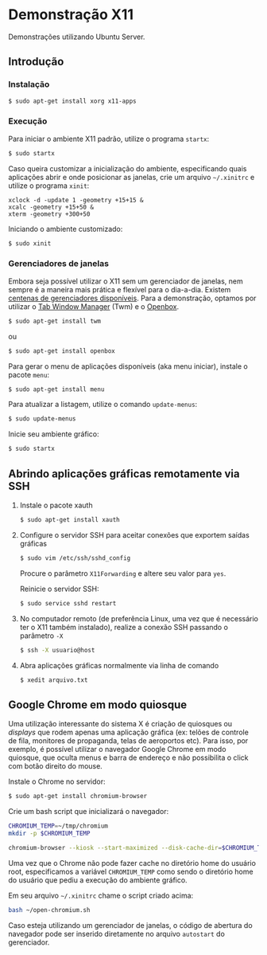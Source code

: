 # Demonstração X11

Demonstrações utilizando Ubuntu Server.

## Introdução

### Instalação

```sh
$ sudo apt-get install xorg x11-apps
```

### Execução

Para iniciar o ambiente X11 padrão, utilize o programa `startx`:

```sh
$ sudo startx
```

Caso queira customizar a inicialização do ambiente, especificando quais aplicações abrir e onde posicionar as janelas, crie um arquivo `~/.xinitrc` e utilize o programa `xinit`:

```
xclock -d -update 1 -geometry +15+15 &
xcalc -geometry +15+50 &
xterm -geometry +300+50
```

Iniciando o ambiente customizado:

```sh
$ sudo xinit
```

### Gerenciadores de janelas

Embora seja possível utilizar o X11 sem um gerenciador de janelas, nem sempre é a maneira mais prática e flexível para o dia-a-dia. Existem [centenas de gerenciadores disponíveis](https://en.wikibooks.org/wiki/Guide_to_X11/Window_Managers). Para a demonstração, optamos por utilizar o [Tab Window Manager](https://wiki.archlinux.org/index.php/twm) (Twm) e o [Openbox](http://openbox.org/wiki/Main_Page).

```sh
$ sudo apt-get install twm
```

ou

```sh
$ sudo apt-get install openbox
```

Para gerar o menu de aplicações disponíveis (aka menu iniciar), instale o pacote `menu`:

```sh
$ sudo apt-get install menu
```

Para atualizar a listagem, utilize o comando `update-menus`:

```sh
$ sudo update-menus
```

Inicie seu ambiente gráfico:

```sh
$ sudo startx
```

## Abrindo aplicações gráficas remotamente via SSH

1. Instale o pacote xauth

    ```sh
    $ sudo apt-get install xauth
    ```

2. Configure o servidor SSH para aceitar conexões que exportem saídas gráficas

    ```sh
    $ sudo vim /etc/ssh/sshd_config
    ```

    Procure o parâmetro `X11Forwarding` e altere seu valor para `yes`.

    Reinicie o servidor SSH:

    ```sh
    $ sudo service sshd restart
    ```

3. No computador remoto (de preferência Linux, uma vez que é necessário ter o X11 também instalado), realize a conexão SSH passando o parâmetro `-X`

    ```sh
    $ ssh -X usuario@host
    ```

4. Abra aplicações gráficas normalmente via linha de comando

    ```sh
    $ xedit arquivo.txt
    ```

## Google Chrome em modo quiosque

Uma utilização interessante do sistema X é criação de quiosques ou *displays* que rodem apenas uma aplicação gráfica (ex: telões de controle de fila, monitores de propaganda, telas de aeroportos etc). Para isso, por exemplo, é possível utilizar o navegador Google Chrome em modo quiosque, que oculta menus e barra de endereço e não possibilita o click com botão direito do mouse.

Instale o Chrome no servidor:

```sh
$ sudo apt-get install chromium-browser
```

Crie um bash script que inicializará o navegador:

```sh
CHROMIUM_TEMP=~/tmp/chromium
mkdir -p $CHROMIUM_TEMP

chromium-browser --kiosk --start-maximized --disk-cache-dir=$CHROMIUM_TEMP/cache/ --user-data-dir=$CHROMIUM_TEMP/user_data/ http://www.each.usp.br &
```

Uma vez que o Chrome não pode fazer cache no diretório home do usuário root, especificamos a variável `CHROMIUM_TEMP` como sendo o diretório home do usuário que pediu a execução do ambiente gráfico.


Em seu arquivo `~/.xinitrc` chame o script criado acima:

```sh
bash ~/open-chromium.sh
```

Caso esteja utilizando um gerenciador de janelas, o código de abertura do navegador pode ser inserido diretamente no arquivo `autostart` do gerenciador.
